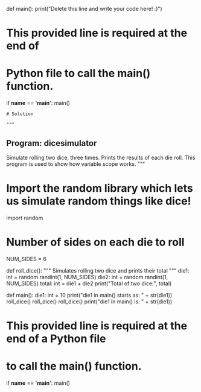 def main():
    print("Delete this line and write your code here! :)")


# This provided line is required at the end of
# Python file to call the main() function.
if __name__ == '__main__':
    main()


    # Solution

    """
Program: dicesimulator
----------------------
Simulate rolling two dice, three times.  Prints
the results of each die roll.  This program is used
to show how variable scope works.
"""

# Import the random library which lets us simulate random things like dice!
import random

# Number of sides on each die to roll
NUM_SIDES = 6

def roll_dice():
    """
    Simulates rolling two dice and prints their total
    """
    die1: int = random.randint(1, NUM_SIDES)
    die2: int = random.randint(1, NUM_SIDES)
    total: int = die1 + die2
    print("Total of two dice:", total)

def main():
    die1: int = 10
    print("die1 in main() starts as: " + str(die1))
    roll_dice()
    roll_dice()
    roll_dice()
    print("die1 in main() is: " + str(die1))

# This provided line is required at the end of a Python file
# to call the main() function.
if __name__ == '__main__':
    main()